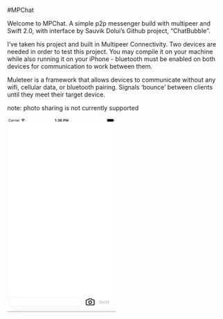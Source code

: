 #MPChat

Welcome to MPChat. A simple p2p messenger build with multipeer and Swift 2.0, with interface by Sauvik Dolui’s Github project, “ChatBubble”.

I’ve taken his project and built in Multipeer Connectivity. Two devices are needed in order to test this project. You may compile it on your machine while also running it on your iPhone - bluetooth must be enabled on both devices for communication to work between them. 

Muleteer is a framework that allows devices to communicate without any wifi, cellular data, or bluetooth pairing. Signals ‘bounce’ between clients until they meet their target device.

note: photo sharing is not currently supported

![Chat Bubble Preview](https://github.com/rldaulton/MPChat/raw/prod/MPChat.gif)

